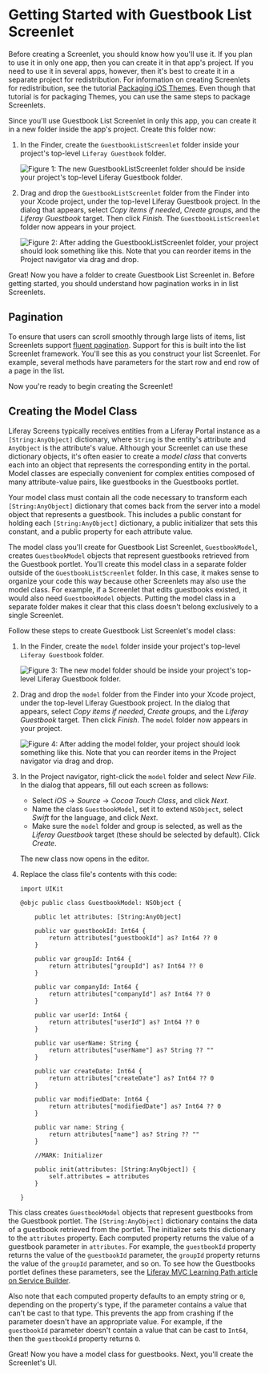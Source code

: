# Getting Started with Guestbook List Screenlet

Before creating a Screenlet, you should know how you'll use it. If you plan to 
use it in only one app, then you can create it in that app's project. If you 
need to use it in several apps, however, then it's best to create it in a 
separate project for redistribution. For information on creating Screenlets for 
redistribution, see the tutorial 
[Packaging iOS Themes](/develop/tutorials/-/knowledge_base/6-2/packaging-ios-themes). 
Even though that tutorial is for packaging Themes, you can use the same steps to 
package Screenlets. 

Since you'll use Guestbook List Screenlet in only this app, you can create it in 
a new folder inside the app's project. Create this folder now: 

1.  In the Finder, create the `GuestbookListScreenlet` folder inside your 
    project's top-level `Liferay Guestbook` folder. 

    ![Figure 1: The new `GuestbookListScreenlet` folder should be inside your project's top-level `Liferay Guestbook` folder.](../../../images/ios-lp-guestbook-screenlet-finder.png)

2.  Drag and drop the `GuestbookListScreenlet` folder from the Finder into your 
    Xcode project, under the top-level Liferay Guestbook project. In the dialog 
    that appears, select *Copy items if needed*, *Create groups*, and the 
    *Liferay Guestbook* target. Then click *Finish*. The 
    `GuestbookListScreenlet` folder now appears in your project. 

    ![Figure 2: After adding the `GuestbookListScreenlet` folder, your project should look something like this. Note that you can reorder items in the Project navigator via drag and drop.](../../../images/ios-lp-gb-screenlet-proj-nav.png)

Great! Now you have a folder to create Guestbook List Screenlet in. Before 
getting started, you should understand how pagination works in in list 
Screenlets. 

## Pagination

To ensure that users can scroll smoothly through large lists of items, list 
Screenlets support 
[fluent pagination](http://www.iosnomad.com/blog/2014/4/21/fluent-pagination). 
Support for this is built into the list Screenlet framework. You'll see this as 
you construct your list Screenlet. For example, several methods have parameters 
for the start row and end row of a page in the list. 

Now you're ready to begin creating the Screenlet! 

## Creating the Model Class

Liferay Screens typically receives entities from a Liferay Portal instance as a 
`[String:AnyObject]` dictionary, where `String` is the entity's attribute and 
`AnyObject` is the attribute's value. Although your Screenlet can use these 
dictionary objects, it's often easier to create a *model class* that converts 
each into an object that represents the corresponding entity in the portal. 
Model classes are especially convenient for complex entities composed of many 
attribute-value pairs, like guestbooks in the Guestbooks portlet. 

Your model class must contain all the code necessary to transform each 
`[String:AnyObject]` dictionary that comes back from the server into a model 
object that represents a guestbook. This includes a public constant for holding 
each `[String:AnyObject]` dictionary, a public initializer that sets this 
constant, and a public property for each attribute value. 

The model class you'll create for Guestbook List Screenlet, `GuestbookModel`, 
creates `GuestbookModel` objects that represent guestbooks retrieved from the 
Guestbook portlet. You'll create this model class in a separate folder outside 
of the `GuestbookListScreenlet` folder. In this case, it makes sense to organize 
your code this way because other Screenlets may also use the model class. For 
example, if a Screenlet that edits guestbooks existed, it would also need 
`GuestbookModel` objects. Putting the model class in a separate folder makes it 
clear that this class doesn't belong exclusively to a single Screenlet. 

Follow these steps to create Guestbook List Screenlet's model class: 

1.  In the Finder, create the `model` folder inside your project's top-level 
    `Liferay Guestbook` folder. 

    ![Figure 3: The new `model` folder should be inside your project's top-level `Liferay Guestbook` folder.](../../../images/ios-lp-model-finder.png)

2.  Drag and drop the `model` folder from the Finder into your Xcode project, 
    under the top-level Liferay Guestbook project. In the dialog that appears, 
    select *Copy items if needed*, *Create groups*, and the *Liferay Guestbook* 
    target. Then click *Finish*. The `model` folder now appears in your project. 

    ![Figure 4: After adding the `model` folder, your project should look something like this. Note that you can reorder items in the Project navigator via drag and drop.](../../../images/ios-lp-model-project-nav.png)

3.  In the Project navigator, right-click the `model` folder and select *New 
    File*. In the dialog that appears, fill out each screen as follows: 

    - Select *iOS* &rarr; *Source* &rarr; *Cocoa Touch Class*, and click *Next*. 
    - Name the class `GuestbookModel`, set it to extend `NSObject`, select 
      *Swift* for the language, and click *Next*.
    - Make sure the `model` folder and group is selected, as well as the 
      *Liferay Guestbook* target (these should be selected by default). Click 
      *Create*.

    The new class now opens in the editor. 

4.  Replace the class file's contents with this code: 

        import UIKit

        @objc public class GuestbookModel: NSObject {

            public let attributes: [String:AnyObject]

            public var guestbookId: Int64 {
                return attributes["guestbookId"] as? Int64 ?? 0
            }

            public var groupId: Int64 {
                return attributes["groupId"] as? Int64 ?? 0
            }

            public var companyId: Int64 {
                return attributes["companyId"] as? Int64 ?? 0
            }
    
            public var userId: Int64 {
                return attributes["userId"] as? Int64 ?? 0
            }

            public var userName: String {
                return attributes["userName"] as? String ?? ""
            }

            public var createDate: Int64 {
                return attributes["createDate"] as? Int64 ?? 0
            }

            public var modifiedDate: Int64 {
                return attributes["modifiedDate"] as? Int64 ?? 0
            }

            public var name: String {
                return attributes["name"] as? String ?? ""
            }

            //MARK: Initializer

            public init(attributes: [String:AnyObject]) {
                self.attributes = attributes
            }

        }

This class creates `GuestbookModel` objects that represent guestbooks from the 
Guestbook portlet. The `[String:AnyObject]` dictionary contains the data of a 
guestbook retrieved from the portlet. The initializer sets this dictionary to 
the `attributes` property. Each computed property returns the value of a 
guestbook parameter in `attributes`. For example, the `guestbookId` property 
returns the value of the `guestbookId` parameter, the `groupId` property returns 
the value of the `groupId` parameter, and so on. To see how the Guestbooks 
portlet defines these parameters, see the 
[Liferay MVC Learning Path article on Service Builder](/develop/tutorials/-/knowledge_base/6-2/using-service-builder-to-generate-a-persistence-fr). 

Also note that each computed property defaults to an empty string or `0`, 
depending on the property's type, if the parameter contains a value that can't 
be cast to that type. This prevents the app from crashing if the parameter 
doesn't have an appropriate value. For example, if the `guestbookId` parameter 
doesn't contain a value that can be cast to `Int64`, then the `guestbookId` 
property returns `0`. 

Great! Now you have a model class for guestbooks. Next, you'll create the 
Screenlet's UI. 
